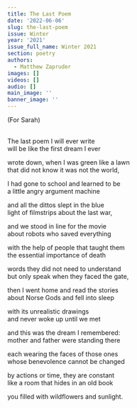 ```yaml
---
title: The Last Poem
date: '2022-06-06'
slug: the-last-poem
issue: Winter
year: '2021'
issue_full_name: Winter 2021
section: poetry
authors:
  - Matthew Zapruder
images: []
videos: []
audio: []
main_image: ''
banner_image: ''
---
```

(For Sarah)
<br>
<br>

The last poem I will ever write \
will be like the first dream I ever

wrote down, when I was green like a lawn \
that did not know it was not the world,

I had gone to school and learned to be \
a little angry argument machine

and all the dittos slept in the blue \
light of filmstrips about the last war,

and we stood in line for the movie \
about robots who saved everything

with the help of people that taught them \
the essential importance of death

words they did not need to understand \
but only speak when they faced the gate,

then I went home and read the stories \
about Norse Gods and fell into sleep

with its unrealistic drawings \
and never woke up until we met

and this was the dream I remembered: \
mother and father were standing there

each wearing the faces of those ones \
whose benevolence cannot be changed

by actions or time, they are constant \
like a room that hides in an old book

you filled with wildflowers and sunlight.
